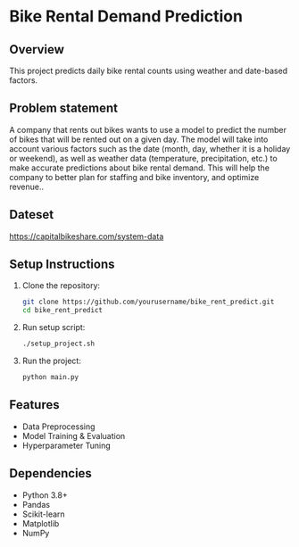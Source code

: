 # Bike Rental Demand Prediction

## Overview
This project predicts daily bike rental counts using weather and date-based factors.

## Problem statement
A company that rents out bikes wants to use a model to predict the number of bikes that will be rented out on a given day. The model will take into account various factors such as the date (month, day, whether it is a holiday or weekend), as well as weather data (temperature, precipitation, etc.) to make accurate predictions about bike rental demand. This will help the company to better plan for staffing and bike inventory, and optimize revenue..

## Dateset
https://capitalbikeshare.com/system-data

## Setup Instructions

1. Clone the repository:
   ```bash
   git clone https://github.com/yourusername/bike_rent_predict.git
   cd bike_rent_predict
   ```
2. Run setup script:
   ```bash
   ./setup_project.sh
   ```
3. Run the project:
   ```bash
   python main.py
   ```

## Features
- Data Preprocessing
- Model Training & Evaluation
- Hyperparameter Tuning

## Dependencies
- Python 3.8+
- Pandas
- Scikit-learn
- Matplotlib
- NumPy
